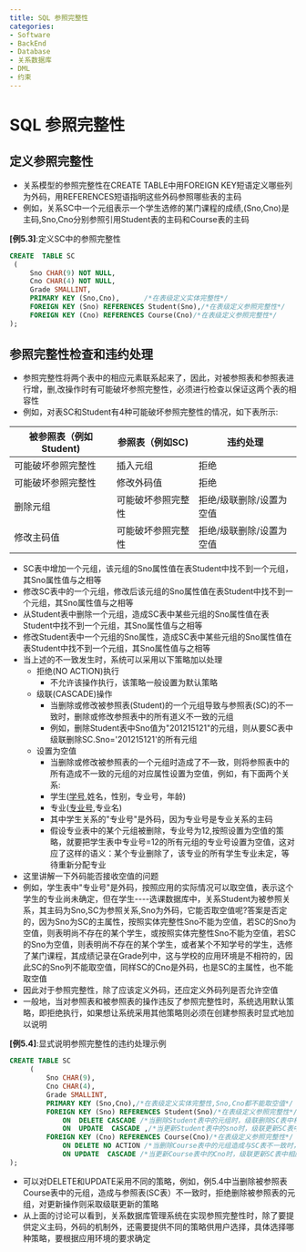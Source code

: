 ```yaml
---
title: SQL 参照完整性
categories:
- Software
- BackEnd
- Database
- 关系数据库
- DML
- 约束
---
```

# SQL 参照完整性

## 定义参照完整性

- 关系模型的参照完整性在CREATE TABLE中用FOREIGN KEY短语定义哪些列为外码，用REFERENCES短语指明这些外码参照哪些表的主码
- 例如，关系SC中一个元组表示一个学生选修的某门课程的成绩,(Sno,Cno)是主码,Sno,Cno分别参照引用Student表的主码和Course表的主码

**[例5.3]**:定义SC中的参照完整性

```sql
CREATE  TABLE SC
 (
     Sno CHAR(9) NOT NULL,
     Cno CHAR(4) NOT NULL,
     Grade SMALLINT,
     PRIMARY KEY (Sno,Cno),      /*在表级定义实体完整性*/
     FOREIGN KEY (Sno) REFERENCES Student(Sno),/*在表级定义参照完整性*/
     FOREIGN KEY (Cno) REFERENCES Course(Cno)/*在表级定义参照完整性*/
);
```

## 参照完整性检查和违约处理

- 参照完整性将两个表中的相应元素联系起来了，因此，对被参照表和参照表进行增，删,改操作时有可能破坏参照完整性，必须进行检查以保证这两个表的相容性
- 例如，对表SC和Student有4种可能破坏参照完整性的情况，如下表所示:

| 被参照表（例如Student) | 参照表（例如SC)     | 违约处理                 |
| --------------------- | ------------------ | ------------------------ |
| 可能破坏参照完整性    | 插入元组           | 拒绝                     |
| 可能破坏参照完整性    | 修改外码值         | 拒绝                     |
| 删除元组              | 可能破坏参照完整性 | 拒绝/级联删除/设置为空值 |
| 修改主码值            | 可能破坏参照完整性 | 拒绝/级联删除/设置为空值 |

- SC表中增加一个元组，该元组的Sno属性值在表Student中找不到一个元组，其Sno属性值与之相等
- 修改SC表中的一个元组，修改后该元组的Sno属性值在表Student中找不到一个元组，其Sno属性值与之相等
- 从Student表中删除一个元组，造成SC表中某些元组的Sno属性值在表Student中找不到一个元组，其Sno属性值与之相等
- 修改Student表中一个元组的Sno属性，造成SC表中某些元组的Sno属性值在表Student中找不到一个元组，其Sno属性值与之相等
- 当上述的不一致发生时，系统可以采用以下策略加以处理
    - 拒绝(NO ACTION)执行
        - 不允许该操作执行，该策略一般设置为默认策略
    - 级联(CASCADE)操作
        - 当删除或修改被参照表(Student)的一个元组导致与参照表(SC)的不一致时，删除或修改参照表中的所有道义不一致的元组
        - 例如，删除Student表中Sno值为"201215121"的元组，则从要SC表中级联删除SC.Sno='201215121'的所有元组
    - 设置为空值
        - 当删除或修改被参照表的一个元组时造成了不一致，则将参照表中的所有造成不一致的元组的对应属性设置为空值，例如，有下面两个关系:
        - 学生(<u>学号</u>,姓名，性别，专业号，年龄)
        - 专业(<u>专业号</u>,专业名)
        - 其中学生关系的"专业号"是外码，因为专业号是专业关系的主码
        - 假设专业表中的某个元组被删除，专业号为12,按照设置为空值的策略，就要把学生表中专业号=12的所有元组的专业号设置为空值，这对应了这样的语义：某个专业删除了，该专业的所有学生专业未定，等待重新分配专业
- 这里讲解一下外码能否接收空值的问题
- 例如，学生表中"专业号"是外码，按照应用的实际情况可以取空值，表示这个学生的专业尚未确定，但在学生----选课数据库中，关系Student为被参照关系，其主码为Sno,SC为参照关系,Sno为外码，它能否取空值呢?答案是否定的，因为Sno为SC的主属性，按照实体完整性Sno不能为空值，若SC的Sno为空值，则表明尚不存在的某个学生，或按照实体完整性Sno不能为空值，若SC的Sno为空值，则表明尚不存在的某个学生，或者某个不知学号的学生，选修了某门课程，其成绩记录在Grade列中，这与学校的应用环境是不相符的，因此SC的Sno列不能取空值，同样SC的Cno是外码，也是SC的主属性，也不能取空值
- 因此对于参照完整性，除了应该定义外码，还应定义外码列是否允许空值
- 一般地，当对参照表和被参照表的操作违反了参照完整性时，系统选用默认策略，即拒绝执行，如果想让系统采用其他策略则必须在创建参照表时显式地加以说明

**[例5.4]**:显式说明参照完整性的违约处理示例

```sql
CREATE TABLE SC
     (
         Sno CHAR(9),
         Cno CHAR(4),
         Grade SMALLINT,
         PRIMARY KEY (Sno,Cno),/*在表级定义实体完整性,Sno,Cno都不能取空值*/
         FOREIGN KEY (Sno) REFERENCES Student(Sno)/*在表级定义参照完整性*/
             ON  DELETE CASCADE /*当删除Student表中的元组时，级联删除SC表中相应元组*/
             ON  UPDATE  CASCADE ,/*当更新Student表中的sno时，级联更新SC表中的相应的元组*/
         FOREIGN KEY (Cno) REFERENCES Course(Cno)/*在表级定义参照完整性*/
             ON DELETE NO ACTION /*当删除Course表中的元组造成与SC表不一致时，拒绝删除*/
             ON UPDATE  CASCADE /*当更新Course表中的Cno时，级联更新SC表中相应的元组*/
);
```

- 可以对DELETE和UPDATE采用不同的策略，例如，例5.4中当删除被参照表Course表中的元组，造成与参照表(SC表）不一致时，拒绝删除被参照表的元组，对更新操作则采取级联更新的策略
- 从上面的讨论可以看到，关系数据库管理系统在实现参照完整性时，除了要提供定义主码，外码的机制外，还需要提供不同的策略供用户选择，具体选择哪种策略，要根据应用环境的要求确定